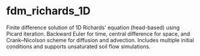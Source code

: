 # fdm_richards_1D
Finite difference solution of 1D Richards' equation (head-based) using Picard iteration. Backward Euler for time, central difference for space, and Crank–Nicolson scheme for diffusion and advection. Includes multiple initial conditions and supports unsaturated soil flow simulations.
